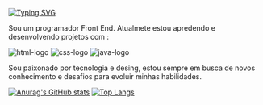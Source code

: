 [![Typing SVG](https://readme-typing-svg.demolab.com?font=Fjalla+One&duration=3500&pause=1000&color=4967F7&width=435&lines=OL%C3%81+%F0%9F%91%8B+Meu+nome+%C3%A9+Guilherme+Macedo)](https://git.io/typing-svg)


Sou um programador Front End. Atualmete estou apredendo e desenvolvendo projetos com :

<img src="https://img.shields.io/badge/HTML5-E34F26?style=for-the-badge&logo=html5&logoColor=white" alt="html-logo" > <img src="https://img.shields.io/badge/CSS3-1572B6?style=for-the-badge&logo=css3&logoColor=white" alt="css-logo"> <img src="https://img.shields.io/badge/JavaScript-F7DF1E?style=for-the-badge&logo=javascript&logoColor=black" alt="java-logo">
<br>

Sou paixonado por tecnologia e desing, estou sempre em busca de novos conhecimento e desafios para evoluir minhas habilidades.

[![Anurag's GitHub stats](https://github-readme-stats.vercel.app/api?username=GuiMacedo1996&show_icons=true&theme=highcontrast)](https://github.com/anuraghazra/github-readme-stats) [![Top Langs](https://github-readme-stats.vercel.app/api/top-langs/?username=GuiMacedo1996)](https://github.com/anuraghazra/github-readme-stats)
